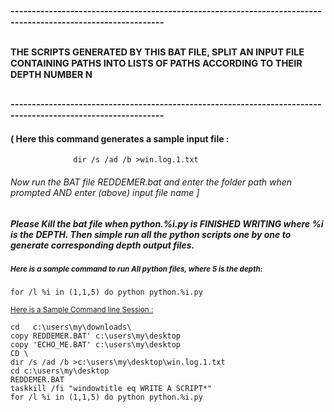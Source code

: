 ## <sup><sup>-------------------------------------------------------------------------------------------------------------
## <sup><sup>THE SCRIPTS GENERATED BY THIS BAT FILE, SPLIT AN INPUT FILE CONTAINING PATHS INTO LISTS OF PATHS ACCORDING TO THEIR DEPTH NUMBER N</sup></sup>
## <sup><sup>-------------------------------------------------------------------------------------------------------------

#### ( Here this command generates a sample input file :
```              dir /s /ad /b >win.log.1.txt```




###### Now run the BAT file REDDEMER.bat and enter the folder path when prompted AND enter (above) input file name ]



##### Please Kill the bat file when python.%i.py is FINISHED WRITING where %i is the DEPTH. Then simple run all the python scripts one by one to generate corresponding depth output files.


##### <sup> Here is a sample command to run All python files, where 5 is the depth: </sup>
``for /l %i in (1,1,5) do python python.%i.py``


<sup><ins>Here is a Sample Command line Session :</ins>
```
cd   c:\users\my\downloads\
copy REDDEMER.BAT' c:\users\my\desktop
copy 'ECHO_ME.BAT' c:\users\my\desktop
CD \
dir /s /ad /b >c:\users\my\desktop\win.log.1.txt
cd c:\users\my\desktop
REDDEMER.BAT
taskkill /fi "windowtitle eq WRITE A SCRIPT*"
for /l %i in (1,1,5) do python python.%i.py
```






